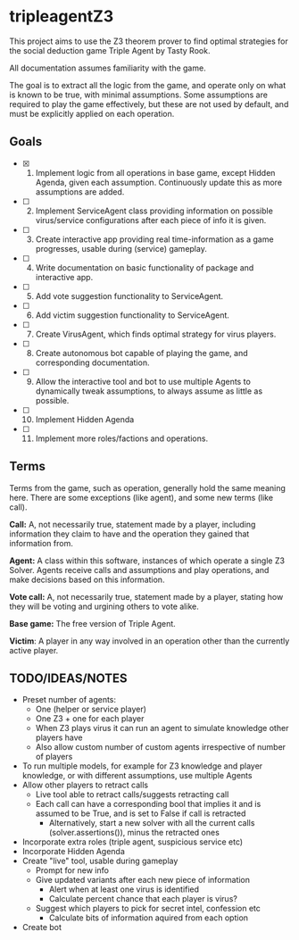 # tripleagentZ3

This project aims to use the Z3 theorem prover to find optimal strategies for the social deduction game Triple Agent by Tasty Rook.

All documentation assumes familiarity with the game.

The goal is to extract all the logic from the game, and operate only on what is known to be true, with minimal assumptions. Some assumptions are required to play the game effectively, but these are not used by default, and must be explicitly applied on each operation.

## Goals
- [X] 1. Implement logic from all operations in base game, except Hidden Agenda, given each assumption. Continuously update this as more assumptions are added.
- [ ] 2. Implement ServiceAgent class providing information on possible virus/service configurations after each piece of info it is given.
- [ ] 3. Create interactive app providing real time-information as a game progresses, usable during (service) gameplay.
- [ ] 4. Write documentation on basic functionality of package and interactive app.
- [ ] 5. Add vote suggestion functionality to ServiceAgent.
- [ ] 6. Add victim suggestion functionality to ServiceAgent.
- [ ] 7. Create VirusAgent, which finds optimal strategy for virus players.
- [ ] 8. Create autonomous bot capable of playing the game, and corresponding documentation.
- [ ] 9. Allow the interactive tool and bot to use multiple Agents to dynamically tweak assumptions, to always assume as little as possible. 
- [ ] 10. Implement Hidden Agenda
- [ ] 11. Implement more roles/factions and operations.

## Terms
Terms from the game, such as operation, generally hold the same meaning here. There are some exceptions (like agent), and some new terms (like call).

**Call:** A, not necessarily true, statement made by a player, including information they claim to have and the operation they gained that information from.

__Agent:__ A class within this software, instances of which operate a single Z3 Solver. Agents receive calls and assumptions and play operations, and make decisions based on this information.

__Vote call:__ A, not necessarily true, statement made by a player, stating how they will be voting and urgining others to vote alike.

__Base game:__ The free version of Triple Agent.

__Victim__: A player in any way involved in an operation other than the currently active player.

## TODO/IDEAS/NOTES
* Preset number of agents:
    * One (helper or service player)
    * One Z3 + one for each player
    * When Z3 plays virus it can run an agent to simulate knowledge other players have
    * Also allow custom number of custom agents irrespective of number of players
* To run multiple models, for example for Z3 knowledge and player knowledge, or with different assumptions, use multiple Agents
* Allow other players to retract calls
    * Live tool able to retract calls/suggests retracting call
    * Each call can have a corresponding bool that implies it and is assumed to be True, and is set to False if call is retracted
        * Alternatively, start a new solver with all the current calls (solver.assertions()), minus the retracted ones
* Incorporate extra roles (triple agent, suspicious service etc)
* Incorporate Hidden Agenda
* Create "live" tool, usable during gameplay
    * Prompt for new info
    * Give updated variants after each new piece of information
         * Alert when at least one virus is identified
         * Calculate percent chance that each player is virus?
    * Suggest which players to pick for secret intel, confession etc
         * Calculate bits of information aquired from each option
* Create bot
